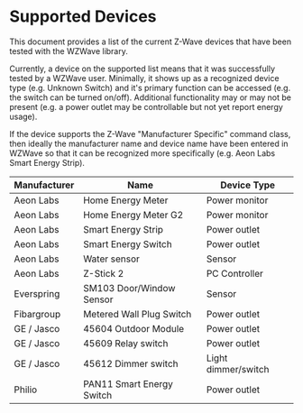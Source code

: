 # Supported Devices

This document provides a list of the current Z-Wave devices that have been tested with the WZWave library.

Currently, a device on the supported list means that it was successfully tested by a WZWave user. Minimally, it shows up as a recognized device type (e.g. Unknown Switch) and it's primary function can be accessed (e.g. the switch can be turned on/off). Additional functionality may or may not be present (e.g. a power outlet may be controllable but not yet report energy usage).

If the device supports the Z-Wave "Manufacturer Specific" command class, then ideally the manufacturer name and device name have been entered in WZWave so that it can be recognized more specifically (e.g. Aeon Labs Smart Energy Strip).

Manufacturer | Name                      | Device Type         
-------------|---------------------------|-------------------- 
Aeon Labs    | Home Energy Meter         | Power monitor        
Aeon Labs    | Home Energy Meter G2      | Power monitor        
Aeon Labs    | Smart Energy Strip        | Power outlet        
Aeon Labs    | Smart Energy Switch       | Power outlet        
Aeon Labs    | Water sensor              | Sensor        
Aeon Labs    | Z-Stick 2                 | PC Controller       
Everspring   | SM103 Door/Window Sensor  | Sensor
Fibargroup   | Metered Wall Plug Switch  | Power outlet        
GE / Jasco   | 45604 Outdoor Module      | Power outlet        
GE / Jasco   | 45609 Relay switch        | Power outlet        
GE / Jasco   | 45612 Dimmer switch       | Light dimmer/switch        
Philio       | PAN11 Smart Energy Switch | Power outlet